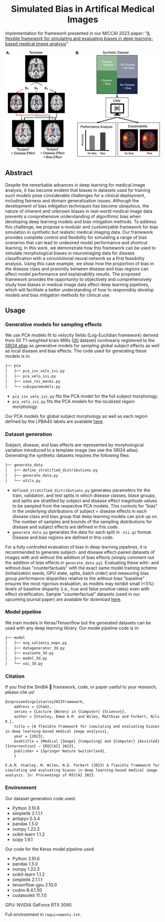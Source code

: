 <div align="center">
  
# Simulated Bias in Artifical Medical Images

</div>

Implementation for framework presented in our MICCAI 2023 paper: "[A flexible framework for simulating and evaluating biases in deep learning-based medical image analysis](https://drive.google.com/file/d/1anxyBaTFPh-OEcGzXyhbZVXkQSMYDBl3/view?usp=drive_link)"

<p align="center">
<img src="figures/paper1779_fig1.png?raw=true" width="750">
</p>


## Abstract 
Despite the remarkable advances in deep learning for medical image analysis, it has become evident that biases in datasets used for training such models pose considerable challenges for a clinical deployment, including fairness and domain generalization issues. Although the development of bias mitigation techniques has become ubiquitous, the nature of inherent and unknown biases in real-world medical image data prevents a comprehensive understanding of algorithmic bias when developing deep learning models and bias mitigation methods. To address this challenge, we propose a modular and customizable framework for bias simulation in synthetic but realistic medical imaging data. Our framework provides complete control and flexibility for simulating a range of bias scenarios that can lead to undesired model performance and shortcut learning. In this work, we demonstrate how this framework can be used to simulate morphological biases in neuroimaging data for disease classification with a convolutional neural network as a first feasibility analysis. Using this case example, we show how the proportion of bias in the disease class and proximity between disease and bias regions can affect model performance and explainability results. The proposed framework provides the opportunity to objectively and comprehensively study how biases in medical image data affect deep learning pipelines, which will facilitate a better understanding of how to responsibly develop models and bias mitigation methods for clinical use.

## Usage

### Generative models for sampling effects
We use PCA models fit to velocity fields (Log-Euclidian framework) derived from 50 T1-weighted brain MRIs ([IXI](https://brain-development.org/ixi-dataset/) dataset) nonlinearly registered to the [SRI24 atlas](https://www.nitrc.org/projects/sri24) as generative models for sampling global subject effects as well as local disease and bias effects. The code used for generating these models is in: 
```bash
├── pca
│   ├── pca_isv_velo_ixi.py
│   ├── pca_velo_ixi.py
│   ├── save_roi_masks.py
│   └── subspacemodels.py
```
* `pca_isv_velo_ixi.py` fits the PCA model for the full subject morphology.
* `pca_velo_ixi.py` fits the PCA models for the localized region morphology.

Our PCA models for global subject morphology as well as each region defined by the LPBA40 labels are available [here](https://drive.google.com/file/d/1LQeOA1mrNZm9KbWZrj5-8ZGJpMjiAzFD/view?usp=sharing).

### Dataset generation
Subject, disease, and bias effects are represented by morphological variation introduced to a template image (we use the SRI24 atlas). Generating the synthetic datasets requires the following files: 
```bash
├── generate_data
│   ├── define_stratified_distributions.py
│   ├── generate_data.py
│   └── utils.py
```
* `defined_stratified_distributions.py` generates parameters for the train, validation, and test splits in which disease classes, biase groups, and splits are stratified by subject and disease effect magnitude values to be sampled from the respective PCA models. This controls for "bias" in the underlying distributions of subject + disease effects in each disease class and bias group that deep learning models can pick up on. The number of samples and bounds of the sampling distributions for disease and subject effects are defined in this code.
* `generate_data.py` generates the data for each split in `.nii.gz` format. Disease and bias regions are defined in this code.

For a fully controlled evaluation of bias in deep learning pipelines, it is recommended to generate subject- and disease effect-paired datasets of images with and without the addition of bias effects (simply comment out the addition of bias effects in `generate_data.py`). Evaluating these with- and without-bias "counterfactuals" with the exact same model training scheme (initialization seeds, GPU state, splits, batch order) and measuring bias group performance disparities relative to the without-bias "baseline" ensures the most rigorous evaluation, as models may exhibit small (<5%) levels of baseline disparity (i.e., true and false positive rates) even with effect stratification. Sample "counterfactual" datasets (used in our upcoming journal paper) are available for download [here](https://mega.nz/folder/wKNVTSqZ#4OgMoOnEFyk32CunjV-XIg).

### Model pipeline 
We train models in Keras/Tensorflow but the generated datasets can be used with any deep learning library. Our model pipeline code is in:
```bash
├── model
│   ├── avg_saliency_maps.py
│   ├── datagenerator_3d.py
│   ├── evaluate_3d.py
│   ├── model_3d.py
│   └── xai_3d.py
```

### Citation
If you find the SimBA 🦁 framework, code, or paper useful to your research, please cite us!

```
@inproceedings{stanley2023framework,
    address = {Cham},
    series = {Lecture {Notes} in {Computer} {Science}},
    author = {Stanley, Emma A.M. and Wilms, Matthias and Forkert, Nils D.},
    title = {A flexible framework for simulating and evaluating biases in deep learning-based medical image analysis},
    year = {2023},
    booktitle = {Medical {Image} {Computing} and {Computer} {Assisted} {Intervention} – {MICCAI} 2023},
    publisher = {Springer Nature Switzerland},
    }
```
```
E.A.M. Stanley, M. Wilms, N.D. Forkert (2023) A flexible framework for simulating and evaluating biases in deep learning-based medical image analysis. In: Proceedings of MICCAI 2023. 
```

### Environment 
Our dataset generation code used:
* Python 3.10.6
* simpleitk 2.1.1.1
* antspyx 0.3.4
* pandas 1.5.0
* numpy 1.23.3
* scikit-learn 1.1.2
* scipy 1.9.1

Our code for the Keras model pipeline used: 
* Python 3.10.6
* pandas 1.5.0
* numpy 1.23.3
* scikit-learn 1.1.2
* simpleitk 2.1.1.1
* tensorflow-gpu 2.10.0
* cudnn 8.4.1.50
* cudatoolkit 11.7.0

GPU: NVIDIA GeForce RTX 3090

Full environment in `requirements.txt`.

